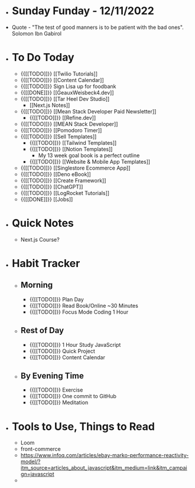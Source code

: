 - # Sunday Funday - 12/11/2022
- Quote - "The test of good manners is to be patient with the bad ones". Solomon Ibn Gabirol
- # To Do Today
    - {{[[TODO]]}} [[Twilio Tutorials]]
    - {{[[TODO]]}} [[Content Calendar]]
    - {{[[TODO]]}} Sign Lisa up for foodbank
    - {{[[DONE]]}} [[GeauxWeisbeck4.dev]]
    - {{[[TODO]]}} [[Tar Heel Dev Studio]]
        - [[Next.js Notes]]
    - {{[[TODO]]}} [[Mean Stack Developer Paid Newsletter]]
        - {{[[TODO]]}} [[Refine.dev]]
    - {{[[TODO]]}} [[MEAN Stack Developer]]
    - {{[[TODO]]}} [[Pomodoro Timer]]
    - {{[[TODO]]}} [[Sell Templates]]
        - {{[[TODO]]}} [[Tailwind Templates]]
        - {{[[TODO]]}} [[Notion Templates]]
            - My 13 week goal book is a perfect outline
        - {{[[TODO]]}} [[Website & Mobile App Templates]]
    - {{[[TODO]]}} [[Singlestore Ecommerce App]]
    - {{[[TODO]]}} [[Deno eBook]]
    - {{[[TODO]]}} [[Create Framework]]
    - {{[[TODO]]}} [[ChatGPT]]
    - {{[[TODO]]}} [[LogRocket Tutorials]]
    - {{[[DONE]]}} [[Jobs]]
- # Quick Notes
    - Next.js Course?
- # Habit Tracker
    - ## Morning
        - {{[[TODO]]}}  Plan Day
        - {{[[TODO]]}} Read Book/Online ~30 Minutes
        - {{[[TODO]]}} Focus Mode Coding 1 Hour
    - ## Rest of Day
        - {{[[TODO]]}} 1 Hour Study JavaScript
        - {{[[TODO]]}} Quick Project
        - {{[[TODO]]}} Content Calendar
    - ## By Evening Time
        - {{[[TODO]]}} Exercise
        - {{[[TODO]]}} One commit to GitHub
        - {{[[TODO]]}} Meditation
- # Tools to Use, Things to Read
    - Loom
    - front-commerce
    - https://www.infoq.com/articles/ebay-marko-performance-reactivity-model/?itm_source=articles_about_javascript&itm_medium=link&itm_campaign=javascript
    - 
